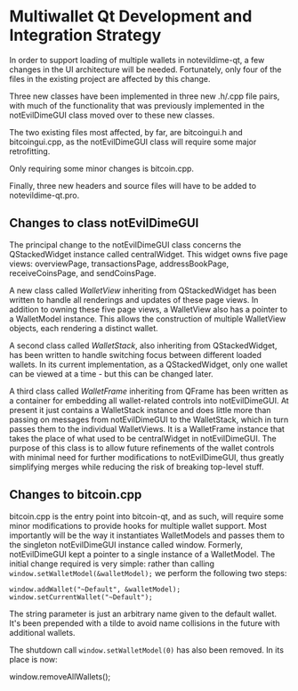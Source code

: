 Multiwallet Qt Development and Integration Strategy
===================================================

In order to support loading of multiple wallets in notevildime-qt, a few changes in the UI architecture will be needed.
Fortunately, only four of the files in the existing project are affected by this change.

Three new classes have been implemented in three new .h/.cpp file pairs, with much of the functionality that was previously
implemented in the notEvilDimeGUI class moved over to these new classes.

The two existing files most affected, by far, are bitcoingui.h and bitcoingui.cpp, as the notEvilDimeGUI class will require
some major retrofitting.

Only requiring some minor changes is bitcoin.cpp.

Finally, three new headers and source files will have to be added to notevildime-qt.pro.

Changes to class notEvilDimeGUI
---------------------------
The principal change to the notEvilDimeGUI class concerns the QStackedWidget instance called centralWidget.
This widget owns five page views: overviewPage, transactionsPage, addressBookPage, receiveCoinsPage, and sendCoinsPage.

A new class called *WalletView* inheriting from QStackedWidget has been written to handle all renderings and updates of
these page views. In addition to owning these five page views, a WalletView also has a pointer to a WalletModel instance.
This allows the construction of multiple WalletView objects, each rendering a distinct wallet.

A second class called *WalletStack*, also inheriting from QStackedWidget, has been written to handle switching focus between
different loaded wallets. In its current implementation, as a QStackedWidget, only one wallet can be viewed at a time -
but this can be changed later.

A third class called *WalletFrame* inheriting from QFrame has been written as a container for embedding all wallet-related
controls into notEvilDimeGUI. At present it just contains a WalletStack instance and does little more than passing on messages
from notEvilDimeGUI to the WalletStack, which in turn passes them to the individual WalletViews. It is a WalletFrame instance
that takes the place of what used to be centralWidget in notEvilDimeGUI. The purpose of this class is to allow future
refinements of the wallet controls with minimal need for further modifications to notEvilDimeGUI, thus greatly simplifying
merges while reducing the risk of breaking top-level stuff.

Changes to bitcoin.cpp
----------------------
bitcoin.cpp is the entry point into bitcoin-qt, and as such, will require some minor modifications to provide hooks for
multiple wallet support. Most importantly will be the way it instantiates WalletModels and passes them to the
singleton notEvilDimeGUI instance called window. Formerly, notEvilDimeGUI kept a pointer to a single instance of a WalletModel.
The initial change required is very simple: rather than calling `window.setWalletModel(&walletModel);` we perform the
following two steps:

	window.addWallet("~Default", &walletModel);
	window.setCurrentWallet("~Default");

The string parameter is just an arbitrary name given to the default wallet. It's been prepended with a tilde to avoid name collisions in the future with additional wallets.

The shutdown call `window.setWalletModel(0)` has also been removed. In its place is now:

window.removeAllWallets();
